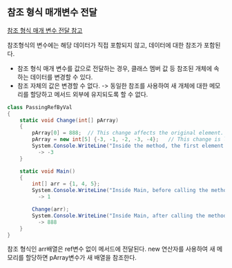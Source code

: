 ## 참조 형식 매개변수 전달

[참조 형식 매개 변수 전달 참고](https://docs.microsoft.com/ko-kr/dotnet/csharp/programming-guide/classes-and-structs/passing-reference-type-parameters)

참조형식의 변수에는 해당 데이터가 직접 포함되지 않고, 데이터에 대한 참조가 포함된다.
- 참조 형식 매개 변수를 값으로 전달하는 경우, 클래스 멤버 값 등 참조된 개체에 속하는 데이터를 변경할 수 있다.
- 참조 자체의 값은 변경할 수 없다. -> 동일한 참조를 사용하여 새 개체에 대한 메모리를 할당하고 메서드 외부에 유지되도록 할 수 없다.

```csharp
class PassingRefByVal
{
    static void Change(int[] pArray)
    {
        pArray[0] = 888;  // This change affects the original element.
        pArray = new int[5] {-3, -1, -2, -3, -4};   // This change is local.
        System.Console.WriteLine("Inside the method, the first element is: {0}", pArray[0]);
          -> -3
    }

    static void Main()
    {
        int[] arr = {1, 4, 5};
        System.Console.WriteLine("Inside Main, before calling the method, the first element is: {0}", arr [0]);
          -> 1

        Change(arr);
        System.Console.WriteLine("Inside Main, after calling the method, the first element is: {0}", arr [0]);
          -> 888
    }
}
```
참조 형식인 arr배열은 ref변수 없이 메서드에 전달된다. new 연산자를 사용하여 새 메모리를 할당하면 pArray변수가 새 배열을 참조한다. 
